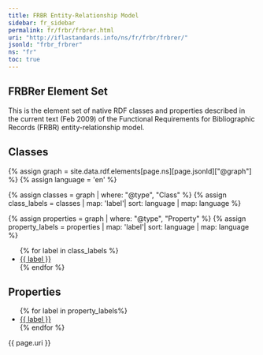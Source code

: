 ```yaml
---
title: FRBR Entity-Relationship Model
sidebar: fr_sidebar
permalink: fr/frbr/frbrer.html
uri: "http://iflastandards.info/ns/fr/frbr/frbrer/"
jsonld: "frbr_frbrer"
ns: "fr"
toc: true
---
```


## FRBRer Element Set

This is the element set of native RDF classes and properties described in the current text (Feb 2009) of the Functional Requirements for Bibliographic Records (FRBR) entity-relationship model.

## Classes

{% assign graph = site.data.rdf.elements[page.ns][page.jsonld]["@graph"] %}
{% assign language = 'en' %}

{% assign classes = graph | where: "@type", "Class" %}
{% assign class_labels = classes | map: 'label'| sort: language | map: language %}

{% assign properties = graph | where: "@type", "Property" %}
{% assign property_labels = properties | map: 'label'| sort: language | map: language %}

<ul>
{% for label in class_labels %}
  <li>
   <a href="#{{ label }}">{{ label }}</a>
  </li>
{% endfor %}
</ul>

## Properties

<ul>
{% for label in property_labels%}
  <li>
   <a href="#{{ label }}">{{ label }}</a>
  </li>
  {% endfor %}
</ul>
{{ page.uri }}

